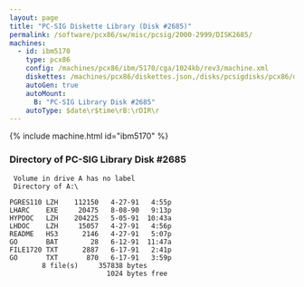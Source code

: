 ```yaml
---
layout: page
title: "PC-SIG Diskette Library (Disk #2685)"
permalink: /software/pcx86/sw/misc/pcsig/2000-2999/DISK2685/
machines:
  - id: ibm5170
    type: pcx86
    config: /machines/pcx86/ibm/5170/cga/1024kb/rev3/machine.xml
    diskettes: /machines/pcx86/diskettes.json,/disks/pcsigdisks/pcx86/diskettes.json
    autoGen: true
    autoMount:
      B: "PC-SIG Library Disk #2685"
    autoType: $date\r$time\rB:\rDIR\r
---
```


{% include machine.html id="ibm5170" %}

### Directory of PC-SIG Library Disk #2685

     Volume in drive A has no label
     Directory of A:\

    PGRES110 LZH    112150   4-27-91   4:55p
    LHARC    EXE     20475   8-08-90   9:13p
    HYPDOC   LZH    204225   5-05-91  10:43a
    LHDOC    LZH     15057   4-27-91   4:56p
    README   HS3      2146   4-27-91   5:07p
    GO       BAT        28   6-12-91  11:47a
    FILE1720 TXT      2887   6-17-91   2:41p
    GO       TXT       870   6-17-91   3:59p
            8 file(s)     357838 bytes
                            1024 bytes free
